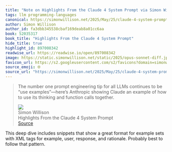 ```yaml
---
title: "Note on Highlights From the Claude 4 System Prompt via Simon Willison"
tags: llm programming-languages
canonical: https://simonwillison.net/2025/May/25/claude-4-system-prompt/
author: Simon Willison
author_id: fa3dbb345538cbaf169deab8a01cc6aa
book: 52035317
book_title: "Highlights From the Claude 4 System Prompt"
hide_title: true
highlight_id: 897008342
readwise_url: https://readwise.io/open/897008342
image: https://static.simonwillison.net/static/2025/opus-sonnet-diff.jpg
favicon_url: https://s2.googleusercontent.com/s2/favicons?domain=simonwillison.net
source_emoji: 🌐
source_url: "https://simonwillison.net/2025/May/25/claude-4-system-prompt/#:~:text=The%20number%20one,function%20calls%20together."
---
```


> The number one prompt engineering tip for all LLMs continues to be “use examples”—here’s Anthropic showing Claude an example of how to use its thinking and function calls together.
> <div class="quoteback-footer"><div class="quoteback-avatar"><img class="mini-favicon" src="https://s2.googleusercontent.com/s2/favicons?domain=simonwillison.net"></div><div class="quoteback-metadata"><div class="metadata-inner"><span style="display:none">FROM:</span><div aria-label="Simon Willison" class="quoteback-author"> Simon Willison</div><div aria-label="Highlights From the Claude 4 System Prompt" class="quoteback-title"> Highlights From the Claude 4 System Prompt</div></div></div><div class="quoteback-backlink"><a target="_blank" aria-label="go to the full text of this quotation" rel="noopener" href="https://simonwillison.net/2025/May/25/claude-4-system-prompt/#:~:text=The%20number%20one,function%20calls%20together." class="quoteback-arrow"> Source</a></div></div>

This deep dive includes snippets that show a great format for example sets with XML tags for example, user, response, and rationale. Probably best to follow that pattern.